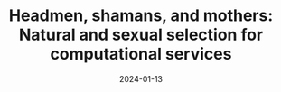 ---
title: "Headmen, shamans, and mothers: Natural and sexual selection for computational services "
collection: publications
permalink: /publication/2025_hagen_et_al
excerpt: <blockquote>...our theory proposes that when there were asymmetries in information or computational resources, many of the diverse cognitive adaptations that evolved to benefit the individual could have been deployed as computational services to benefit others in exchange for various payments, thereby helping subsidize the large fixed energetic cost of maintaining the brain. Such services might help explain the emergence of leaders and shamans, key social roles in hunter-gatherer societies.</blockquote>
date: 2024-01-13
venue: 'Evolution and Human Behavior'
paperurl: '/files/hagen_et_al_2025.pdf'
link: 'https://doi.org/10.1016/j.evolhumbehav.2024.106651'
citation: 'Hagen, Edward, <b>Zachary H. Garfield</b>, Aaron D. Lightner (2025), &quot;Headmen, shamans, and mothers: Natural and sexual selection for computational services&quot, <i>Evolution and Human Behavior</i>'
---
